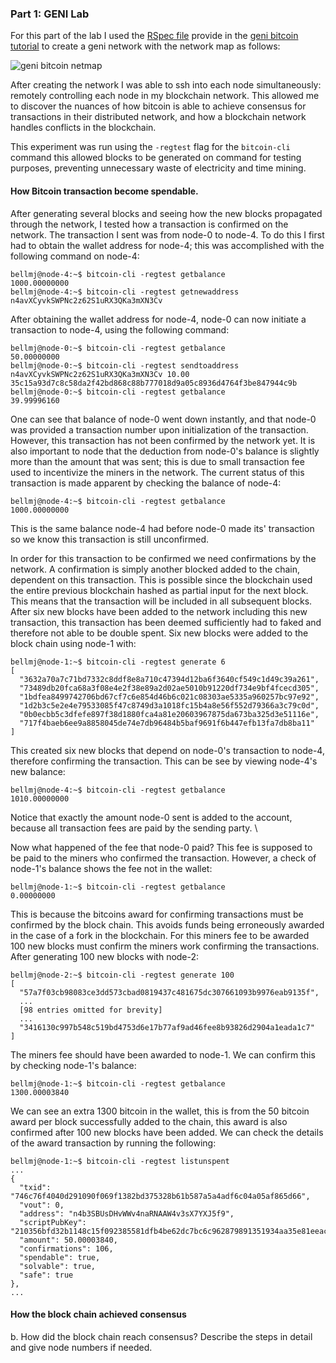 ### Part 1: GENI Lab
For this part of the lab I used the [RSpec file](https://gist.githubusercontent.com/ffund/5b5165df52c342b7bd163d3c7ca76855/raw/70f6fb663a86dbe35a1d9bdc262428444e0f3d19/bitcoin.xml) provide in the [geni bitcoin tutorial](https://witestlab.poly.edu/blog/get-rich-on-fake-bitcoins/) to create a geni network with the network map as follows:

![geni bitcoin netmap](https://lh5.googleusercontent.com/9mJse-ROK1JpRsd2tP3UQgwc70FZTvxlgWqk_YbWxB8Z-1OhD5Ip4y0EcZeTiHBU04sT5KeHv0JzKSO8J3R4=w1920-h937)

After creating the network I was able to ssh into each node simultaneously: remotely controlling each node in my blockchain network. This allowed me to discover the nuances of how bitcoin is able to achieve consensus for transactions in their distributed network, and how a blockchain network handles conflicts in the blockchain.

This experiment was run using the `-regtest` flag for the `bitcoin-cli` command this allowed blocks to be generated on command for testing purposes, preventing unnecessary waste of electricity and time mining.      
#### How Bitcoin transaction become spendable.
After generating several blocks and seeing how the new blocks propagated through the network, I tested how a transaction is confirmed on the network. The transaction I sent was from node-0 to node-4. To do this I first had to obtain the wallet address for node-4; this was accomplished with the following command on node-4:
```
bellmj@node-4:~$ bitcoin-cli -regtest getbalance
1000.00000000
bellmj@node-4:~$ bitcoin-cli -regtest getnewaddress
n4avXCyvkSWPNc2z62S1uRX3QKa3mXN3Cv
```
After obtaining the wallet address for node-4, node-0 can now initiate a transaction to node-4, using the following command:
```
bellmj@node-0:~$ bitcoin-cli -regtest getbalance
50.00000000
bellmj@node-0:~$ bitcoin-cli -regtest sendtoaddress n4avXCyvkSWPNc2z62S1uRX3QKa3mXN3Cv 10.00
35c15a93d7c8c58da2f42bd868c88b777018d9a05c8936d4764f3be847944c9b
bellmj@node-0:~$ bitcoin-cli -regtest getbalance
39.99996160
```
One can see that balance of node-0 went down instantly, and that node-0 was provided a transaction number upon initialization of the transaction. However, this transaction has not been confirmed by the network yet. It is also important to node that the deduction from node-0's balance is slightly more than the amount that was sent; this is due to small transaction fee used to incentivize the miners in the network. The current status of this transaction is made apparent by checking the balance of node-4:
```
bellmj@node-4:~$ bitcoin-cli -regtest getbalance
1000.00000000
```
This is the same balance node-4 had before node-0 made its' transaction so we know this transaction is still unconfirmed.

In order for this transaction to be confirmed we need confirmations by the network. A confirmation is simply another blocked added to the chain, dependent on this transaction. This is possible since the blockchain used the entire previous blockchain hashed as partial input for the next block. This means that the transaction will be included in all subsequent blocks. After six new blocks have been added to the network including this new transaction, this transaction has been deemed sufficiently had to faked and therefore not able to be double spent. Six new blocks were added to the block chain using node-1 with:
```
bellmj@node-1:~$ bitcoin-cli -regtest generate 6
[
  "3632a70a7c71bd7332c8ddf8e8a710c47394d12ba6f3640cf549c1d49c39a261",
  "73489db20fca68a3f08e4e2f38e89a2d02ae5010b91220df734e9bf4fcecd305",
  "1bdfea8499742706bd67cf7c6e854d46b6c021c08303ae5335a960257bc97e92",
  "1d2b3c5e2e4e79533085f47c8749d3a1018fc15b4a8e56f552d79366a3c79c0d",
  "0b0ecbb5c3dfefe897f38d1880fca4a81e20603967875da673ba325d3e51116e",
  "717f4baeb6ee9a8858045de74e7db96484b5baf9691f6b447efb13fa7db8ba11"
]
```
This created six new blocks that depend on node-0's transaction to node-4, therefore confirming the transaction. This can be see by viewing node-4's new balance:
```
bellmj@node-4:~$ bitcoin-cli -regtest getbalance
1010.00000000
```
Notice that exactly the amount node-0 sent is added to the account, because all transaction fees are paid by the sending party. \

Now what happened of the fee that node-0 paid? This fee is supposed to be paid to the miners who confirmed the transaction. However, a check of node-1's balance shows the fee not in the wallet:
```
bellmj@node-1:~$ bitcoin-cli -regtest getbalance
0.00000000
```
This is because the bitcoins award for confirming transactions must be confirmed by the block chain. This avoids funds being erroneously awarded in the case of a fork in the blockchain. For this miners fee to be awarded 100 new blocks must confirm the miners work confirming the transactions. After generating 100 new blocks with node-2:
```
bellmj@node-2:~$ bitcoin-cli -regtest generate 100
[
  "57a7f03cb98083ce3dd573cbad0819437c481675dc307661093b9976eab9135f",
  ...
  [98 entries omitted for brevity]
  ...
  "3416130c997b548c519bd4753d6e17b77af9ad46fee8b93826d2904a1eada1c7"
]
```
The miners fee should have been awarded to node-1. We can confirm this by checking node-1's balance:
```
bellmj@node-1:~$ bitcoin-cli -regtest getbalance
1300.00003840
```
We can see an extra 1300 bitcoin in the wallet, this is from the 50 bitcoin award per block successfully added to the chain, this award is also confirmed after 100 new blocks have been added. We can check the details of the award transaction by running the following:
```
bellmj@node-1:~$ bitcoin-cli -regtest listunspent
...
{
  "txid": "746c76f4040d291090f069f1382bd375328b61b587a5a4adf6c04a05af865d66",
  "vout": 0,
  "address": "n4b3SBUsDHvWWv4naRNAAW4v3sX7YXJ5f9",
  "scriptPubKey": "210356bfd32b1148c15f092385581dfb4be62dc7bc6c962879891351934aa35e81eeac",
  "amount": 50.00003840,
  "confirmations": 106,
  "spendable": true,
  "solvable": true,
  "safe": true
},
...
```
#### How the block chain achieved consensus
b.
How did the block chain reach consensus? Describe the steps in detail and give node numbers if needed.
